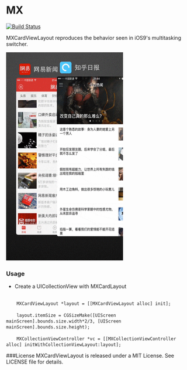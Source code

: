 # MX

[![Build Status](https://travis-ci.org/zqpmaster/MX.svg?branch=master)](https://travis-ci.org/zqpmaster/MX)


MXCardViewLayout reproduces the behavior seen in iOS9's multitasking switcher.

![Preview](MXCardLayout.gif)

### Usage

- Create a UICollectionView with MXCardLayout

```objc

    MXCardViewLayout *layout = [[MXCardViewLayout alloc] init];
    
    layout.itemSize = CGSizeMake([UIScreen mainScreen].bounds.size.width*2/3, [UIScreen mainScreen].bounds.size.height);
    
    MXCollectionViewController *vc = [[MXCollectionViewController alloc] initWithCollectionViewLayout:layout];
```

###License
MXCardViewLayout is released under a MIT License. See LICENSE file for details.